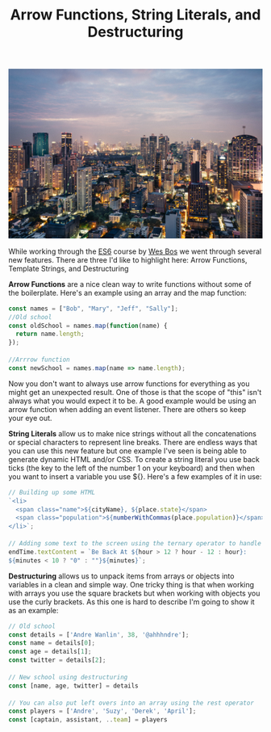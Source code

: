 ﻿---
title: Arrow Functions, String Literals, and Destructuring
subTitle: New ES6 Features to Me
category: "Front-end"
cover: andreas-brucker-630339-unsplash.jpg
---

![Unsplash](andreas-brucker-630339-unsplash.jpg)

While working through the [ES6](https://es6.io) course by [Wes Bos](https://webbos.com) we went through several new features. There are three I'd like to highlight here: Arrow Functions, Template Strings, and Destructuring

**Arrow Functions** are a nice clean way to write functions without some of the boilerplate. Here's an example using an array and the map function:

```javascript
const names = ["Bob", "Mary", "Jeff", "Sally"];
//Old school
const oldSchool = names.map(function(name) {
  return name.length;
});

//Arrrow function
const newSchool = names.map(name => name.length);
```

Now you don't want to always use arrow functions for everything as you might get an unexpected result. One of those is that the scope of "this" isn't always what you would expect it to be. A good example would be using an arrow function when adding an event listener. There are others so keep your eye out.

**String Literals** allow us to make nice strings without all the concatenations or special characters to represent line breaks. There are endless ways that you can use this new feature but one example I've seen is being able to generate dynamic HTML and/or CSS. To create a string literal you use back ticks (the key to the left of the number 1 on your keyboard) and then when you want to insert a variable you use \${}. Here's a few examples of it in use:

```javascript
// Building up some HTML
`<li>
  <span class="name">${cityName}, ${place.state}</span>
  <span class="population">${numberWithCommas(place.population)}</span>
</li>`;

// Adding some text to the screen using the ternary operator to handle the leading zero
endTime.textContent = `Be Back At ${hour > 12 ? hour - 12 : hour}:
${minutes < 10 ? "0" : ""}${minutes}`;
```

**Destructuring** allows us to unpack items from arrays or objects into variables in a clean and simple way. One tricky thing is that when working with arrays you use the square brackets but when working with objects you use the curly brackets. As this one is hard to describe I'm going to show it as an example:

```javascript
// Old school
const details = ['Andre Wanlin', 38, '@ahhhndre'];
const name = details[0];
const age = details[1];
const twitter = details[2];

// New school using destructuring
const [name, age, twitter] = details

// You can also put left overs into an array using the rest operator
const players = ['Andre', 'Suzy', 'Derek', 'April'];
const [captain, assistant, ..team] = players
```
